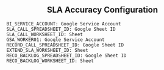 <h2 align="center">SLA Accuracy Configuration</h2>

```
BI_SERVICE_ACCOUNT: Google Service Account
SLA_CALL_SPREADSHEET_ID: Google Sheet ID
SLA_CALL_WORKSHEET_ID: Sheet
GSA_WORKER01: Google Service Account
RECORD_CALL_SPREADSHEET_ID: Google Sheet ID
EXTEND_SLA_WORKSHEET_ID: Sheet
RECO_BACKLOG_SPREADSHEET_ID: Google Sheet ID
RECO_BACKLOG_WORKSHEET_ID: Sheet
```

